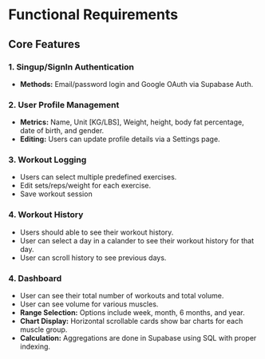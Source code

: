 # Functional Requirements

## Core Features

### 1. Singup/SignIn Authentication
- **Methods:** Email/password login and Google OAuth via Supabase Auth.

### 2. User Profile Management
- **Metrics:** Name, Unit [KG/LBS], Weight, height, body fat percentage, date of birth, and gender.
- **Editing:** Users can update profile details via a Settings page.

### 3. Workout Logging
- Users can select multiple predefined exercises.
- Edit sets/reps/weight for each exercise.
- Save workout session

### 4. Workout History
- Users should able to see their workout history.
- User can select a day in a calander to see their workout history for that day.
- User can scroll history to see previous days.

### 4. Dashboard
- User can see their total number of workouts and total volume.
- User can see volume for various muscles.
- **Range Selection:** Options include week, month, 6 months, and year.
- **Chart Display:** Horizontal scrollable cards show bar charts for each muscle group.
- **Calculation:** Aggregations are done in Supabase using SQL with proper indexing.